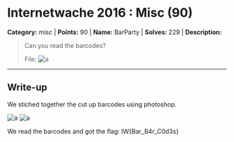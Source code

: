 # Internetwache 2016 : Misc (90)

**Category:** misc |
**Points:** 90 |
**Name:** BarParty |
**Solves:** 229 |
**Description:**

> Can you read the barcodes?
>
> File: 
> ![a](https://github.com/WesternCyber/CTF-WriteUp/tree/master/2016/Internetwache/Misc/src/barcodes.jpg)

___

## Write-up

We stiched together the cut up barcodes using photoshop.

![a](https://github.com/WesternCyber/CTF-WriteUp/tree/master/2016/Internetwache/Misc/src/barcode1.jpg)
![a](https://github.com/WesternCyber/CTF-WriteUp/tree/master/2016/Internetwache/Misc/src/barcode2.jpg)

We read the barcodes and got the flag:
IW{Bar_B4r_C0d3s}
